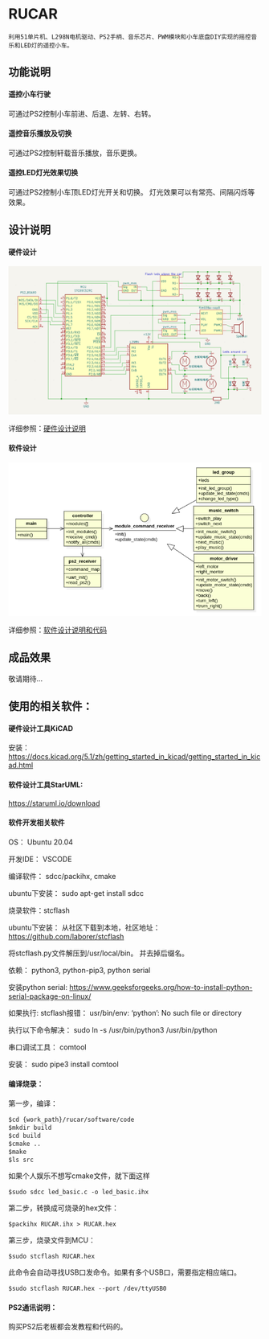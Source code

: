 # RUCAR
    利用51单片机、L298N电机驱动、PS2手柄、音乐芯片、PWM模块和小车底盘DIY实现的摇控音乐和LED灯的遥控小车。

## 功能说明
#### 遥控小车行驶
可通过PS2控制小车前进、后退、左转、右转。

#### 遥控音乐播放及切换
可通过PS2控制轩载音乐播放，音乐更换。

#### 遥控LED灯光效果切换
可通过PS2控制小车顶LED灯光开关和切换。
灯光效果可以有常亮、间隔闪烁等效果。



## 设计说明

#### 硬件设计

![](hardware/integrate_archetecture.png)

详细参照：[硬件设计说明](hardware/README.md)



#### 软件设计

![](software/class_design.png)

详细参照：[软件设计说明和代码](software/README.md)



## 成品效果



敬请期待...



## 使用的相关软件：

#### 硬件设计工具KiCAD

安装：https://docs.kicad.org/5.1/zh/getting_started_in_kicad/getting_started_in_kicad.html

#### 软件设计工具StarUML:

https://staruml.io/download

#### 软件开发相关软件
OS： Ubuntu 20.04

开发IDE： VSCODE

编译软件： sdcc/packihx, cmake

ubuntu下安装： sudo apt-get install sdcc

烧录软件：stcflash

ubuntu下安装： 从社区下载到本地，社区地址：https://github.com/laborer/stcflash

将stcflash.py文件解压到/usr/local/bin。 并去掉后缀名。

依赖： python3, python-pip3, python serial

安装python serial: https://www.geeksforgeeks.org/how-to-install-python-serial-package-on-linux/

如果执行: stcflash报错： usr/bin/env: ‘python’: No such file or directory

执行以下命令解决： sudo ln -s /usr/bin/python3 /usr/bin/python

串口调试工具： comtool

安装： sudo pipe3 install comtool

#### 编译烧录：

第一步，编译：
```shell
$cd {work_path}/rucar/software/code
$mkdir build
$cd build
$cmake ..
$make
$ls src
```

如果个人娱乐不想写cmake文件，就下面这样
```shell
$sudo sdcc led_basic.c -o led_basic.ihx
```


第二步，转换成可烧录的hex文件：
```shell
$packihx RUCAR.ihx > RUCAR.hex
```
第三步，烧录文件到MCU：
```shell
$sudo stcflash RUCAR.hex 
```


此命令会自动寻找USB口发命令。如果有多个USB口，需要指定相应端口。
```shell
$sudo stcflash RUCAR.hex --port /dev/ttyUSB0
```

#### PS2通讯说明：
购买PS2后老板都会发教程和代码的。